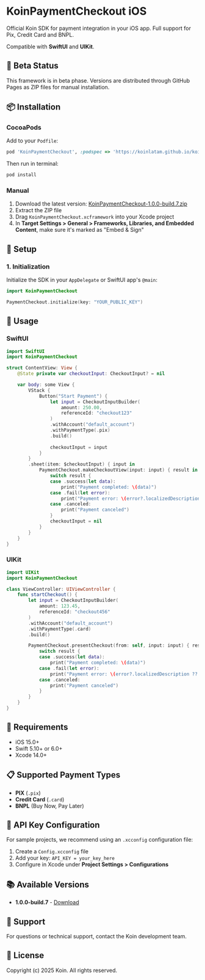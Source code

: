 # KoinPaymentCheckout iOS

Official Koin SDK for payment integration in your iOS app. Full support for Pix, Credit Card and BNPL.

Compatible with **SwiftUI** and **UIKit**.

## 🚧 Beta Status

This framework is in beta phase. Versions are distributed through GitHub Pages as ZIP files for manual installation.

## 📦 Installation

### CocoaPods

Add to your `Podfile`:

```ruby
pod 'KoinPaymentCheckout', :podspec => 'https://koinlatam.github.io/koin-checkout-ios/podspecs/KoinPaymentCheckout-1.0.0-build.7.podspec'
```

Then run in terminal:

```bash
pod install
```

### Manual

1. Download the latest version: [KoinPaymentCheckout-1.0.0-build.7.zip](https://koinlatam.github.io/koin-checkout-ios/releases/1.0.0-build.7/KoinPaymentCheckout.zip)
2. Extract the ZIP file
3. Drag `KoinPaymentCheckout.xcframework` into your Xcode project
4. In **Target Settings > General > Frameworks, Libraries, and Embedded Content**, make sure it's marked as "Embed & Sign"

## 🚀 Setup

### 1. Initialization

Initialize the SDK in your `AppDelegate` or SwiftUI app's `@main`:

```swift
import KoinPaymentCheckout

PaymentCheckout.initialize(key: "YOUR_PUBLIC_KEY")
```

## 📱 Usage

### SwiftUI

```swift
import SwiftUI
import KoinPaymentCheckout

struct ContentView: View {
    @State private var checkoutInput: CheckoutInput? = nil

    var body: some View {
        VStack {
            Button("Start Payment") {
                let input = CheckoutInputBuilder(
                    amount: 250.00,
                    referenceId: "checkout123"
                )
                .withAccount("default_account")
                .withPaymentType(.pix)
                .build()
                
                checkoutInput = input
            }
        }
        .sheet(item: $checkoutInput) { input in
            PaymentCheckout.makeCheckoutView(input: input) { result in
                switch result {
                case .success(let data):
                    print("Payment completed: \(data)")
                case .fail(let error):
                    print("Payment error: \(error?.localizedDescription ?? "unknown error")")
                case .canceled:
                    print("Payment canceled")
                }
                checkoutInput = nil
            }
        }
    }
}
```

### UIKit

```swift
import UIKit
import KoinPaymentCheckout

class ViewController: UIViewController {
    func startCheckout() {
        let input = CheckoutInputBuilder(
            amount: 123.45,
            referenceId: "checkout456"
        )
        .withAccount("default_account")
        .withPaymentType(.card)
        .build()

        PaymentCheckout.presentCheckout(from: self, input: input) { result in
            switch result {
            case .success(let data):
                print("Payment completed: \(data)")
            case .fail(let error):
                print("Payment error: \(error?.localizedDescription ?? "unknown error")")
            case .canceled:
                print("Payment canceled")
            }
        }
    }
}
```

## 🔧 Requirements

- iOS 15.0+
- Swift 5.10+ or 6.0+
- Xcode 14.0+

## 📋 Supported Payment Types

- **PIX** (`.pix`)
- **Credit Card** (`.card`)
- **BNPL** (Buy Now, Pay Later)

## 🔐 API Key Configuration

For sample projects, we recommend using an `.xcconfig` configuration file:

1. Create a `Config.xcconfig` file
2. Add your key: `API_KEY = your_key_here`
3. Configure in Xcode under **Project Settings > Configurations**

## 📚 Available Versions

- **1.0.0-build.7** - [Download](https://koinlatam.github.io/koin-checkout-ios/releases/1.0.0-build.7/KoinPaymentCheckout-1.0.0-build.7.zip)

## 🤝 Support

For questions or technical support, contact the Koin development team.

## 📄 License

Copyright (c) 2025 Koin. All rights reserved.
